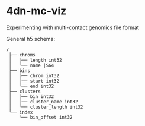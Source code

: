 # 4dn-mc-viz
Experimenting with multi-contact genomics file format

General h5 schema:
```console
/
 ├── chroms
 │   ├── length int32
 │   └── name |S64
 ├── bins
 │   ├── chrom int32
 │   ├── start int32
 │   └── end int32
 ├── clusters
 │   ├── bin int32
 │   ├── cluster_name int32
 │   └── cluster_length int32
 └── index
     └── bin_offset int32
```
